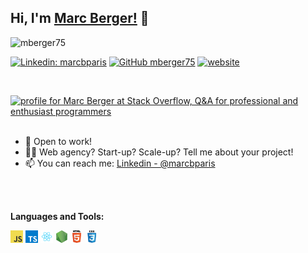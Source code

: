 ## Hi, I'm [Marc Berger!](https://marcberger.dev) 👋
<p align="left"><img src="https://komarev.com/ghpvc/?username=mberger75&label=Views&color=ff69b4&style=plastic" alt="mberger75" /></p>

[![Linkedin: marcbparis](https://img.shields.io/badge/-mberger75-blue?style=flat-square&logo=Linkedin&logoColor=white&link=https://www.linkedin.com/in/marcbparis/)](https://www.linkedin.com/in/marcbparis/)
[![GitHub mberger75](https://img.shields.io/github/followers/mberger75?label=follow&style=social)](https://github.com/mberger75)
[![website](https://img.shields.io/badge/Website-marcberger.dev-2648ff?style=flat-square&logo=google-chrome)](https://marcberger.dev/)

<br>

<a href="https://stackoverflow.com/users/9752693/marc-berger?theme=dark"><img src="https://stackoverflow.com/users/flair/9752693.png" width="208" height="58" alt="profile for Marc Berger at Stack Overflow, Q&amp;A for professional and enthusiast programmers" title="profile for Marc Berger at Stack Overflow, Q&amp;A for professional and enthusiast programmers"></a>
<br/>
<br/>
- 🚀 Open to work!
- 👩‍💻 Web agency? Start-up? Scale-up? Tell me about your project!
- 📫 You can reach me: [Linkedin - @marcbparis](https://www.linkedin.com/in/marcbparis/)
<br/>
<br/>

**Languages and Tools:**
<div>
  <code><img height="20" src="https://raw.githubusercontent.com/github/explore/80688e429a7d4ef2fca1e82350fe8e3517d3494d/topics/javascript/javascript.png"></code>
  <code><img height="20" src="https://raw.githubusercontent.com/github/explore/80688e429a7d4ef2fca1e82350fe8e3517d3494d/topics/typescript/typescript.png"></code>
  <code><img height="20" src="https://raw.githubusercontent.com/github/explore/80688e429a7d4ef2fca1e82350fe8e3517d3494d/topics/react/react.png"></code>
  <code><img height="20" src="https://raw.githubusercontent.com/github/explore/80688e429a7d4ef2fca1e82350fe8e3517d3494d/topics/nodejs/nodejs.png"></code>   
  <code><img height="20" src="https://raw.githubusercontent.com/github/explore/80688e429a7d4ef2fca1e82350fe8e3517d3494d/topics/html/html.png"></code>   
  <code><img height="20" src="https://raw.githubusercontent.com/github/explore/80688e429a7d4ef2fca1e82350fe8e3517d3494d/topics/css/css.png"></code>    
</div>
